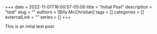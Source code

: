 +++ 
date = 2022-11-01T16:00:57-05:00
title = "Initial Post"
description = "test"
slug = ""
authors = [Billy McChristian]
tags = []
categories = []
externalLink = ""
series = []
+++

This is an intial test post